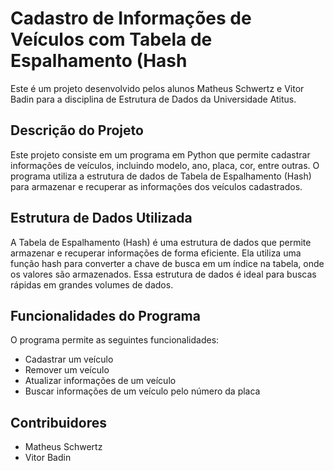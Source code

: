 # Cadastro de Informações de Veículos com Tabela de Espalhamento (Hash
Este é um projeto desenvolvido pelos alunos Matheus Schwertz e Vitor Badin para a disciplina de Estrutura de Dados da Universidade Atitus.
## Descrição do Projeto
Este projeto consiste em um programa em Python que permite cadastrar informações de veículos, incluindo modelo, ano, placa, cor, entre outras. O programa utiliza a estrutura de dados de Tabela de Espalhamento (Hash) para armazenar e recuperar as informações dos veículos cadastrados.

## Estrutura de Dados Utilizada
A Tabela de Espalhamento (Hash) é uma estrutura de dados que permite armazenar e recuperar informações de forma eficiente. Ela utiliza uma função hash para converter a chave de busca em um índice na tabela, onde os valores são armazenados. Essa estrutura de dados é ideal para buscas rápidas em grandes volumes de dados.

## Funcionalidades do Programa
O programa permite as seguintes funcionalidades:

* Cadastrar um veículo
* Remover um veículo
* Atualizar informações de um veículo
* Buscar informações de um veículo pelo número da placa

## Contribuidores

* Matheus Schwertz
* Vitor Badin
